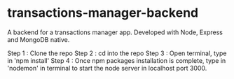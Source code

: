 # transactions-manager-backend
A backend for a transactions manager app. Developed with Node, Express and MongoDB native.

Step 1 : Clone the repo
Step 2 : cd into the repo
Step 3 : Open terminal, type in 'npm install'
Step 4 : Once npm packages installation is complete, 
         type in 'nodemon' in terminal to start the node server in localhost port 3000.
